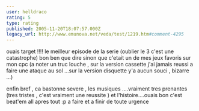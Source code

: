 ```yaml
---
user: helldraco
rating: 5
type: rating
published: 2005-11-20T18:07:57.000Z
legacy_url: http://www.emunova.net/veda/test/1219.htm#comment-4295
---
```

ouais target !!!! le meilleur episode de la serie (oublier le 3 c'est une catastrophe) bon ben que dire sinon que c'etait un de mes jeux favoris sur mon cpc (a noter un truc louche , sur la version cassette j'ai jamais reussi a faire une ataque au sol ...sur la version disquette y'a aucun souci , bizarre ...)

enfin bref , ca bastonne severe , les musiques ....vraiment tres prenantes (tres tristes , c'est vraiment une reussite ) et l'histoire....ouais bon c'est beat'em all apres tout :p
a faire et a finir de toute urgence